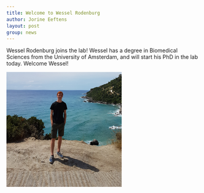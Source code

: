 ```yaml
---
title: Welcome to Wessel Rodenburg
author: Jorine Eeftens
layout: post
group: news
---
```


Wessel Rodenburg joins the lab! Wessel has a degree in Biomedical Sciences from the University of Amsterdam, and will start his PhD in the lab today. 
Welcome Wessel!


<img src="/static/img/members/wessel.jpg" width="300" height="300">
